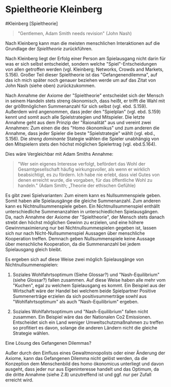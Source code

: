 # Spieltheorie Kleinberg

#Kleinberg [Spieltheorie]

>"Gentlemen, Adam Smith needs revision" (John Nash)

Nach Kleinberg kann man die meisten menschlichen Interaktionen auf die Grundlage der *Spieltheorie* zurückführen.
<!--- TODO CK: in irgendeiner Form vielleicht Spiel definieren? -->
Nach Kleinberg liegt der Erfolg einer Person am Spielausgang nicht darin für was er sich selbst entscheidet, sondern welche "Spiel"-Entscheidungen von allen getroffen werden (vgl. Kleinberg; Networks, Crowds and Markets, S.156).
Großer Teil dieser Spieltheorie ist das "Gefangenendilemma", auf das ich mich später noch genauer beziehen werde um auf das Zitat von John Nash (siehe oben) zurückzukommen.


Nach Annahme der Axiome der "Spieltheorie" entscheidet sich der Mensch in seinem Handeln stets streng ökonomisch, dass heißt, er trifft die Wahl mit der größtmöglichen Summenanzahl für sich selbst (vgl. ebd. S.159).
Außerdem wird angenommen, dass jeder den "Spielplan" (vgl. ebd. S.159) kennt und somit auch alle Spielstrategien und Mitspieler.
Die letzte Annahme geht aus dem Prinzip der "Raionalität" aus und vereint zwei Annahmen: Zum einen die des "Homo ökonomikus" und zum anderen die Annahme, dass jeder Spieler die beste "Spielstrategie" wählt (vgl. ebd., S.156).
Die *streng dominante* Stategie wählen die Spieler unabhängig von den Mitspielern stets den höchst möglichen Spielertrag (vgl. ebd.S.164).

Dies wäre Vergleichbar mit Adam Smiths Annahme:

>"Wer sein eigenes Interesse verfolgt, befördert das Wohl der Gesamtgesellschaft häufig wirkungsvoller, als wenn er wirklich beabsichtigt, es zu fördern. Ich habe nie erlebt, dass viel Gutes von denen erreicht wurde, die vorgaben, für das öffentliche Wohl zu handeln." (Adam Smith; „Theorie der ethischen Gefühle)

Es gibt zwei Spielvarianten:
Zum einem kann es Nullsummenspiele geben.
Somit haben alle Spielausgänge die gleiche Summenanzahl.
Zum anderen kann es Nichtnullsummenspiele geben.
Ein Nichtnullsummenspiel enthällt unterschiedliche Summenanzahlen in unterschiedlichen Spielausgängen.
Da, nach Annahme der Axiome der "Spieltheorie", der Mensch stets danach strebt den höchst möglichen Gewinn zu erzielen, und eine höhere Gewinnmaximierung nur bei Nichtnullsummespielen gegeben ist, lassen sich nur nach Nicht-Nullsummenspiel Aussagen über menschliche Kooperation treffen.
Demnach geben Nullsummenspiele keine Aussage über menschliche Kooperation, da die Summenanzahl bei jedem Spielausgang gleich bleibt.


Es ergeben sich auf diese Weise zwei möglich Spielausgänge von Nichtnullsummenspielen:

1. Soziales Wohlfahrtsoptimum (Siehe Glossar?) und "Nash-Equilibrium" (siehe Glossar?) fallen zusammen.
Auf diese Weise haben alle mehr vom "Kuchen", egal zu welchem Spielausgang es kommt.
Ein Beispiel aus der Wirtschaft wäre der Handel bei welchem  beide Spielpartner Positive Summenerträge erzielen da sich positivsummerträge sowhl aus "Wohlfahrtsoptimum" als auch "Nash-Equilibrium" ergeben.

2. Soziales Wohlfahrtsoptimum und "Nash-Equilibrium" fallen nicht zusammen.
Ein Beispiel wäre das der Nationalen Co2 Emissionen. Entscheidet sich ein Land weniger Umweltschutzmaßnahmen zu treffen so profitiert es davon, solange die anderen Ländern nicht die gleiche Strategie wählen.


Eine Lösung des Gefangenen Dilemmas?

Außer durch den Einfluss eines Gewaltmonopolists oder einer Änderung der Axiome, kann das Gefangenen Dilemma nicht gelöst werden, da die Konzeption dem Menschenbild des homo ökonomicus unterliegt und davon ausgeht, dass jeder nur aus Eigeninteresse handelt und das Optimum, da die dritte Annahme (siehe Z.8) unzutreffend ist und ggf. nur per Zufall erreicht wird.
<!--TODO CK: auf Nash-Zitat eingehen, wie angekündigt  -->
